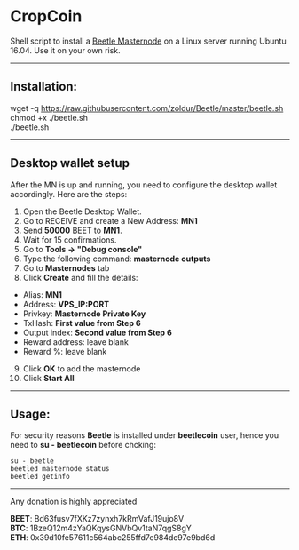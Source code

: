 # CropCoin
Shell script to install a [Beetle Masternode](https://beetlecoin.io) on a Linux server running Ubuntu 16.04. Use it on your own risk.  

***
## Installation:  

wget -q https://raw.githubusercontent.com/zoldur/Beetle/master/beetle.sh  
chmod +x ./beetle.sh  
./beetle.sh
***

## Desktop wallet setup  

After the MN is up and running, you need to configure the desktop wallet accordingly. Here are the steps:  
1. Open the Beetle Desktop Wallet.  
2. Go to RECEIVE and create a New Address: **MN1**  
3. Send **50000** BEET to **MN1**.  
4. Wait for 15 confirmations.  
5. Go to **Tools -> "Debug console"**  
6. Type the following command: **masternode outputs**  
7. Go to **Masternodes** tab  
8. Click **Create** and fill the details:  
* Alias: **MN1**  
* Address: **VPS_IP:PORT**  
* Privkey: **Masternode Private Key**  
* TxHash: **First value from Step 6**  
* Output index:  **Second value from Step 6**  
* Reward address: leave blank  
* Reward %: leave blank  
9. Click **OK** to add the masternode  
10. Click **Start All**  

***

## Usage:  

For security reasons **Beetle** is installed under **beetlecoin** user, hence you need to **su - beetlecoin** before chcking:    

```
su - beetle
beetled masternode status
beetled getinfo
```  

***

  
Any donation is highly appreciated  

**BEET**: Bd63fusv7fXKz7zynxh7kRmVafJ19ujo8V  
**BTC**: 1BzeQ12m4zYaQKqysGNVbQv1taN7qgS8gY  
**ETH**: 0x39d10fe57611c564abc255ffd7e984dc97e9bd6d  
